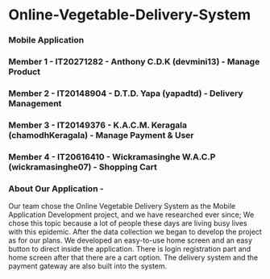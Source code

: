 # Online-Vegetable-Delivery-System
### Mobile Application

### Member 1 - IT20271282 - Anthony C.D.K (devmini13)                 - Manage Product
### Member 2 - IT20148904 - D.T.D. Yapa (yapadtd)                     - Delivery Management
### Member 3 - IT20149376 - K.A.C.M. Keragala (chamodhKeragala)       - Manage Payment & User 
### Member 4 - IT20616410 - Wickramasinghe W.A.C.P (wickramasinghe07) - Shopping Cart

### About Our Application - 
Our team chose the Online Vegetable Delivery System as the Mobile Application Development
project, and we have researched ever since; We chose this topic because a lot of people
these days are living busy lives with this epidemic. After the data collection we began to develop the
project as for our plans. We developed an easy-to-use home screen and an easy button to direct
inside the application. There is login registration part and home screen after that there are a cart option.
The delivery system and the payment gateway are also built into the system.
